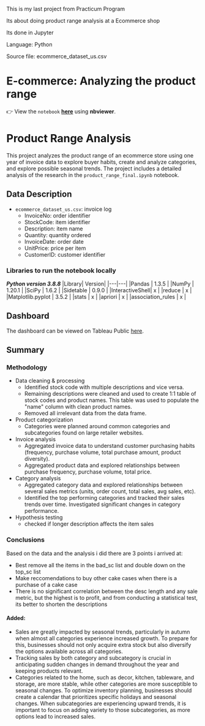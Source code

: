 This is my last project from Practicum Program


Its about doing product range analysis at a Ecommerce shop

Its done in Jupyter

Language: Python

Source file: ecommerce_dataset_us.csv



# E-commerce: Analyzing the product range

👉 View the `notebook` **[here](https://nbviewer.org/github/AviVolah/AviVolah/blob/Practicum/Projects/15th%20Project/15th%20Project%20-%20Final%20Clean.ipynb)** using **nbviewer**.


# Product Range Analysis

This project analyzes the product range of an ecommerce store using one year of invoice data to explore buyer habits, create and analyze categories, and explore possible seasonal trends. The project includes a detailed analysis of the research in the `product_range_final.ipynb` notebook.

## Data Description
- `ecommerce_dataset_us.csv`: invoice log
    - InvoiceNo: order identifier
    - StockCode: item identifier
    - Description: item name
    - Quantity: quantity ordered
    - InvoiceDate: order date
    - UnitPrice: price per item
    - CustomerID: customer identifier

### Libraries to run the notebook locally
***Python version 3.8.8***
|Library| Version|
|---|---|
|Pandas | 1.3.5 |
|NumPy | 1.20.1 |
|SciPy | 1.6.2 |
|Sidetable | 0.9.0 |
|InteractiveShell| x |
|reduce | x |
|Matplotlib.pyplot | 3.5.2 |
|stats | x |
|apriori | x |
|association_rules | x |

## Dashboard
The dashboard can be viewed on Tableau Public [here](https://public.tableau.com/app/profile/avi2714/viz/TopItemsByProfit/EcommerceProductRange).


## Summary
### Methodology
- Data cleaning & processing
    - Identified stock code with multiple descriptions and vice versa.
    - Remaining descriptions were cleaned and used to create 1:1 table of stock codes and product names. This table was used to populate the "name" column with clean product names.
    - Removed all irrelevant data from the data frame.
- Product categorization
    - Categories were planned around common categories and subcategories found on large retailer websites.
- Invoice analysis
    - Aggregated invoice data to understand customer purchasing habits (frequency, purchase volume, total purchase amount, product diversity).
    - Aggregated product data and explored relationships between purchase frequency, purchase volume, total price.
- Category analysis
    - Aggregated category data and explored relationships between several sales metrics (units, order count, total sales, avg sales, etc).
    - Identified the top performing categories and tracked their sales trends over time. Investigated significant changes in category performance.
- Hypothesis testing
    - checked if longer description affects the item sales

### Conclusions
Based on the data and the analysis i did there are 3 points i arrived at:

- Best remove all the items in the bad_sc list and double down on the top_sc list
- Make reccomendations to buy other cake cases when there is a purchase of a cake case
- There is no significant correlation between the desc length and any sale metric, but the highest is to profit, and from conducting a statistical test, its better to shorten the descriptions
#### Added:
- Sales are greatly impacted by seasonal trends, particularly in autumn when almost all categories experience increased growth. To prepare for this, businesses should not only acquire extra stock but also diversify the options available across all categories.
- Tracking sales by both category and subcategory is crucial in anticipating sudden changes in demand throughout the year and keeping products relevant.
- Categories related to the home, such as decor, kitchen, tableware, and storage, are more stable, while other categories are more susceptible to seasonal changes. To optimize inventory planning, businesses should create a calendar that prioritizes specific holidays and seasonal changes. When subcategories are experiencing upward trends, it is important to focus on adding variety to those subcategories, as more options lead to increased sales.
